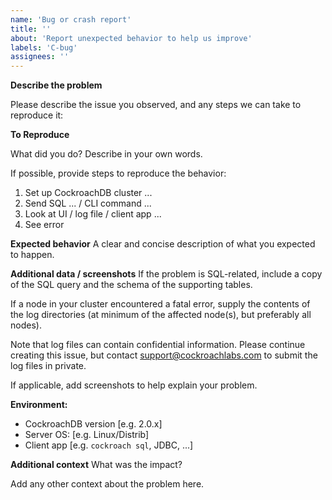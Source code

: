 ```yaml
---
name: 'Bug or crash report'
title: ''
about: 'Report unexpected behavior to help us improve'
labels: 'C-bug'
assignees: ''
---
```


**Describe the problem**

Please describe the issue you observed, and any steps we can take to reproduce it:

**To Reproduce**

What did you do? Describe in your own words.

If possible, provide steps to reproduce the behavior:

1. Set up CockroachDB cluster ...
2. Send SQL ... / CLI command ...
3. Look at UI / log file / client app ...
4. See error

**Expected behavior**
A clear and concise description of what you expected to happen.

**Additional data / screenshots**
If the problem is SQL-related, include a copy of the SQL query and the schema
of the supporting tables.

If a node in your cluster encountered a fatal error, supply the contents of the
log directories (at minimum of the affected node(s), but preferably all nodes).

Note that log files can contain confidential information. Please continue
creating this issue, but contact support@cockroachlabs.com to submit the log
files in private.

If applicable, add screenshots to help explain your problem.

**Environment:**
 - CockroachDB version [e.g. 2.0.x]
 - Server OS: [e.g. Linux/Distrib]
 - Client app [e.g. `cockroach sql`, JDBC, ...]

**Additional context**
What was the impact?

Add any other context about the problem here.
